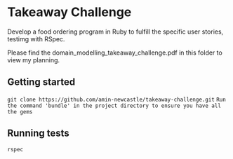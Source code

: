 # Takeaway Challenge

Develop a food ordering program in Ruby to fulfill the specific user stories, testimg with RSpec.

Please find the domain_modelling_takeaway_challenge.pdf in this folder to view my planning.

## Getting started

`git clone https://github.com/amin-newcastle/takeaway-challenge.git`
`Run the command 'bundle' in the project directory to ensure you have all the gems`

## Running tests

`rspec`
